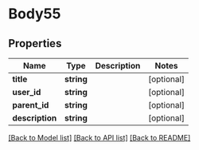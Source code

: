 # Body55

## Properties
Name | Type | Description | Notes
------------ | ------------- | ------------- | -------------
**title** | **string** |  | [optional] 
**user_id** | **string** |  | [optional] 
**parent_id** | **string** |  | [optional] 
**description** | **string** |  | [optional] 

[[Back to Model list]](../README.md#documentation-for-models) [[Back to API list]](../README.md#documentation-for-api-endpoints) [[Back to README]](../README.md)



